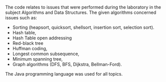 The code relates to issues that were performed during the laboratory in the subject Algorithms and Data Structures. 
The given algorithms concerned issues such as:
* Sorting (heapsort, quicksort, shellsort, insertion sort, selection sort). 
* Hash table,
* Hash Table open addressing
* Red-black tree
* Huffman coding,
* Longest common subsequence,
* Minimum spanning tree,
* Graph algorithms (DFS, BFS, Dijkstra, Bellman-Ford).


The Java programming language was used for all topics.

